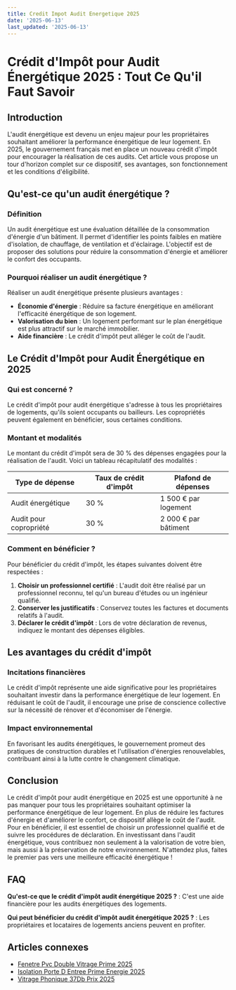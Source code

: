 ```yaml
---
title: Credit Impot Audit Energetique 2025
date: '2025-06-13'
last_updated: '2025-06-13'
---
```


# Crédit d'Impôt pour Audit Énergétique 2025 : Tout Ce Qu'il Faut Savoir

## Introduction

L'audit énergétique est devenu un enjeu majeur pour les propriétaires souhaitant améliorer la performance énergétique de leur logement. En 2025, le gouvernement français met en place un nouveau crédit d'impôt pour encourager la réalisation de ces audits. Cet article vous propose un tour d'horizon complet sur ce dispositif, ses avantages, son fonctionnement et les conditions d'éligibilité.

## Qu'est-ce qu'un audit énergétique ?

### Définition

Un audit énergétique est une évaluation détaillée de la consommation d'énergie d'un bâtiment. Il permet d'identifier les points faibles en matière d'isolation, de chauffage, de ventilation et d'éclairage. L'objectif est de proposer des solutions pour réduire la consommation d'énergie et améliorer le confort des occupants.

### Pourquoi réaliser un audit énergétique ?

Réaliser un audit énergétique présente plusieurs avantages :
- **Économie d'énergie** : Réduire sa facture énergétique en améliorant l'efficacité énergétique de son logement.
- **Valorisation du bien** : Un logement performant sur le plan énergétique est plus attractif sur le marché immobilier.
- **Aide financière** : Le crédit d'impôt peut alléger le coût de l'audit.

## Le Crédit d'Impôt pour Audit Énergétique en 2025

### Qui est concerné ?

Le crédit d'impôt pour audit énergétique s'adresse à tous les propriétaires de logements, qu'ils soient occupants ou bailleurs. Les copropriétés peuvent également en bénéficier, sous certaines conditions.

### Montant et modalités

Le montant du crédit d'impôt sera de 30 % des dépenses engagées pour la réalisation de l'audit. Voici un tableau récapitulatif des modalités :

| Type de dépense                | Taux de crédit d'impôt | Plafond de dépenses |
|--------------------------------|------------------------|---------------------|
| Audit énergétique              | 30 %                   | 1 500 € par logement |
| Audit pour copropriété         | 30 %                   | 2 000 € par bâtiment |

### Comment en bénéficier ?

Pour bénéficier du crédit d'impôt, les étapes suivantes doivent être respectées :
1. **Choisir un professionnel certifié** : L'audit doit être réalisé par un professionnel reconnu, tel qu'un bureau d'études ou un ingénieur qualifié.
2. **Conserver les justificatifs** : Conservez toutes les factures et documents relatifs à l'audit.
3. **Déclarer le crédit d'impôt** : Lors de votre déclaration de revenus, indiquez le montant des dépenses éligibles.

## Les avantages du crédit d'impôt

### Incitations financières

Le crédit d'impôt représente une aide significative pour les propriétaires souhaitant investir dans la performance énergétique de leur logement. En réduisant le coût de l'audit, il encourage une prise de conscience collective sur la nécessité de rénover et d'économiser de l'énergie.

### Impact environnemental

En favorisant les audits énergétiques, le gouvernement promeut des pratiques de construction durables et l'utilisation d'énergies renouvelables, contribuant ainsi à la lutte contre le changement climatique.

## Conclusion

Le crédit d'impôt pour audit énergétique en 2025 est une opportunité à ne pas manquer pour tous les propriétaires souhaitant optimiser la performance énergétique de leur logement. En plus de réduire les factures d'énergie et d'améliorer le confort, ce dispositif allège le coût de l'audit. Pour en bénéficier, il est essentiel de choisir un professionnel qualifié et de suivre les procédures de déclaration. En investissant dans l'audit énergétique, vous contribuez non seulement à la valorisation de votre bien, mais aussi à la préservation de notre environnement. N'attendez plus, faites le premier pas vers une meilleure efficacité énergétique !

## FAQ
**Qu'est-ce que le crédit d'impôt audit énergétique 2025 ?**
: C'est une aide financière pour les audits énergétiques des logements.

**Qui peut bénéficier du crédit d'impôt audit énergétique 2025 ?**
: Les propriétaires et locataires de logements anciens peuvent en profiter.

## Articles connexes
- [Fenetre Pvc Double Vitrage Prime 2025](/fenetre-pvc-double-vitrage-prime-2025/)
- [Isolation Porte D Entree Prime Energie 2025](/isolation-porte-d-entree-prime-energie-2025/)
- [Vitrage Phonique 37Db Prix 2025](/vitrage-phonique-37db-prix-2025/)


<script type="application/ld+json">
{
  "@context": "https://schema.org",
  "@type": "FAQPage",
  "mainEntity": [
    {
      "@type": "Question",
      "name": "Qu'est-ce que le crédit d'impôt audit énergétique 2025 ?",
      "acceptedAnswer": {
        "@type": "Answer",
        "text": "C'est une aide financière pour les audits énergétiques des logements."
      }
    },
    {
      "@type": "Question",
      "name": "Qui peut bénéficier du crédit d'impôt audit énergétique 2025 ?",
      "acceptedAnswer": {
        "@type": "Answer",
        "text": "Les propriétaires et locataires de logements anciens peuvent en profiter."
      }
    }
  ]
}
</script>